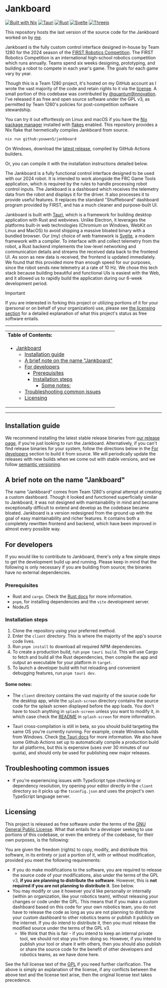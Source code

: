 # Jankboard

[![Built with Nix](https://img.shields.io/static/v1?logo=nixos&logoColor=white&label=&message=Built%20with%20Nix&color=41439a)](https://nixos.org/)
[![Tauri](https://img.shields.io/badge/tauri-%2324C8DB.svg?style=for-the-badge&logo=tauri&logoColor=%23FFFFFF)](https://v1.tauri.app)
[![Rust](https://img.shields.io/badge/rust-%23000000.svg?style=for-the-badge&logo=rust&logoColor=white)](https://www.rust-lang.org/)
[![Svelte](https://img.shields.io/badge/svelte-%23f1413d.svg?style=for-the-badge&logo=svelte&logoColor=white)](https://svelte.dev/)
[![Threejs](https://img.shields.io/badge/threejs-black?style=for-the-badge&logo=three.js&logoColor=white)](https://threejs.org/)

This repository hosts the last version of the source code for the Jankboard
worked on by [me](https://github.com/youwen5).

Jankboard is the fully custom control interface designed in-house by Team 1280
for the 2024 season of the
[FIRST Robotics Competition](https://en.wikipedia.org/wiki/FIRST_Robotics_Competition).
The FIRST Robotics Competition is an international high-school robotics
competition which runs annually. Teams spend six weeks designing, prototyping,
and building a robot to compete in each year's game. The goals for each game
vary by year.

Though this is a Team 1280 project, it's hosted on my GitHub account as I wrote
the vast majority of the code and retain rights to it via the
[license](./LICENSE). A small portion of this codebase was contributed by
[@quantum9innovation](https://github.com/quantum9Innovation/). I've released it
as free and open source software under the GPL v3, as permitted by Team 1280's
policies for post-competition software stewardship.

You can try it out effortlessly on Linux and macOS if you have the [Nix package
manager](https://nixos.org/) installed with
[flakes](https://zero-to-nix.com/concepts/flakes) enabled. This repository
provides a Nix flake that hermetically compiles Jankboard from source.

```bash
nix run github:youwen5/jankboard
```

On Windows, download the [latest
release](https://github.com/youwen5/jankboard/releases/latest), compiled by
GitHub Actions builders.

Or, you can compile it with the installation instructions detailed below.

The Jankboard is a fully functional control interface designed to be used with
our 2024 robot. It is intended to work alongside the FRC Game Tools application,
which is required by the rules to handle processing robot control inputs. The
Jankboard is a dashboard which receives the telemetry data from the robot and
displays it for the driver. It also processes it to provide useful features. It
replaces the standard "Shuffleboard" dashboard program provided by FIRST, and
has a much cleaner and purpose-built UI.

Jankboard is built with [Tauri](https://tauri.app/), which is a framework for
building desktop application with Rust and webviews. Unlike Electron, it
leverages the platforms built-in web technologies (Chromium on Windows, WebKit
on Linux and MacOS) to avoid shipping a massive bloated binary with a bundled
browser. Our (my) choice of web framework is [Svelte](https://svelte.dev/), a
modern framework with a compiler. To interface with and collect telemetry from
the robot, a Rust backend implements the low-level networking and communication
details and streams the received data back to the frontend UI. As soon as new
data is received, the frontend is updated immediately. We found that this
provided more than enough speed for our purposes, since the robot sends new
telemetry at a rate of 10 Hz. We chose this tech stack because building
beautiful and functional UIs is easiest with the Web, and it allowed us to
rapidly build the application during our 6-week development period.

<!-- prettier-ignore -->
> [!IMPORTANT]
> If you are interested in forking this project or utilizing portions of it for
> your (personal or on behalf of your organization) use, please see
> [the licensing section](#licensing) for a detailed explanation of what this
> project's status as free software entails.

---

<table>
<tr><td><b>Table of Contents:</b></td></tr>

  <tr>
<td>

<!--toc:start-->

- [Jankboard](#jankboard)
  - [Installation guide](#installation-guide)
  - [A brief note on the name "Jankboard"](#a-brief-note-on-the-name-jankboard)
  - [For developers](#for-developers)
    - [Prerequisites](#prerequisites)
    - [Installation steps](#installation-steps)
      - [Some notes:](#some-notes)
  - [Troubleshooting common issues](#troubleshooting-common-issues)
  - [Licensing](#licensing)
  <!--toc:end-->

</tr>
</table>

---

## Installation guide

We recommend installing the latest stable release binaries from
[our release page](https://github.com/Team-1280/Jankboard-2/releases/), if
you're just looking to run the Jankboard. Alternatively, if you can't find
release binaries for your system, follow the directions below in the
[For developers](#for-developers) section to build it from source. We will
periodically update the releases with new builds when we come out with stable
versions, and we follow [semantic versioning](https://semver.org/).

## A brief note on the name "Jankboard"

The name "Jankboard" comes from Team 1280's original attempt at creating a
custom dashboard. Though it looked and functioned superficially similar to
Jankboard, it was not designed with maintainability in mind and became
exceptionally difficult to extend and develop as the codebase became bloated.
Jankboard is a version redesigned from the ground up with the goal of easy
maintainability and richer features. It contains both a completely rewritten
frontend and backend, which have been improved in almost every possible way.

## For developers

If you would like to contribute to Jankboard, there's only a few simple steps to
get the development build up and running. Please keep in mind that the following
is only necessary if you are building from source; the binaries have no external
dependencies.

### Prerequisites

- Rust and `cargo`. Check the [Rust docs](https://www.rust-lang.org/learn) for
  more information.
- `pnpm`, for installing dependencies and the `vite` development server.
- NodeJS

### Installation steps

1. Clone the repository using your preferred method.
2. Enter the `client` directory. This is where the majority of the app's source
   code lives.
3. Run `pnpm install` to download all required NPM dependencies.
4. To create a production build, run `pnpm tauri build`. This will use Cargo to
   fetch and build all the Rust dependencies, then compile the app and output an
   executable for your platform in `target`.
5. To launch a developer build with hot reloading and convenient debugging
   features, run `pnpm tauri dev`.

#### Some notes:

- The `client` directory contains the vast majority of the source code for the
  desktop app, while the `splash-screen` directory contains the source code for
  the splash screen displayed before the app loads. You don't have to touch
  anything in `splash-screen` unless you want to modify it, in which case check
  the [README](./splash-screen/README.md) in `splash-screen` for more
  information.

- Tauri cross-compilation is still in beta, so you should build targeting the
  same OS you're currently running. For example, create Windows builds from
  Windows. Check [the Tauri docs](https://tauri.app/v1/guides/building/) for
  more information. We also have some Github Actions set up to automatically
  compile a production build for all platforms, but this is expensive (uses over
  30 minutes of our quota), and should only be used for publishing new major
  releases.

## Troubleshooting common issues

- If you're experiencing issues with TypeScript type checking or dependency
  resolution, try opening your editor directly in the `client` directory so it
  picks up the `tsconfig.json` and uses the project's own TypeScript language
  server.

## Licensing

This project is released as free software under the terms of the
[GNU General Public License](./LICENSE). What that entails for a developer
seeking to use portions of this codebase, or even the entirety of the codebase,
for their own purposes, is the following:

You are given the freedom (rights) to copy, modify, and distribute this
software, in its entirety or just a portion of it, with or without modification,
provided you meet the following requirements:

- If you do make modifications to the software, you are required to release the
  source code of your modifications, also under the terms of the GPL v3, **if
  you are planning to distribute the software**. However, this is **not required
  if you are not planning to distribute it**. See below.
- You may modify or use it however you'd like personally or internally (within
  an organization, like your robotics team), without releasing your changes or
  code under the GPL. This means that if you make a custom dashboard based on
  this code for your own robotics team, you do not have to release the code as
  long as you are not planning to distribute your custom dashboard to other
  robotics teams or publish it publicly on the internet. If you do intend to
  distribute it, then you must release the modified source under the terms of
  the GPL v3.
  - We think that this is fair - if you intend to keep an internal private tool,
    we should not stop you from doing so. However, if you intend to publish your
    tool or share it with others, then you should also publish or share the
    source code for the benefit of other developers and robotics teams, as we
    have done here.

See the full license text of the [GPL](./LICENSE) if you need further
clarification. The above is simply an explanation of the license, if any
conflicts between the above text and the license text arise, then the original
license text takes precedence.
